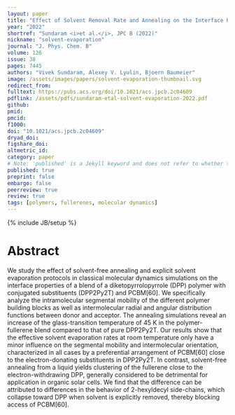```yaml
---
layout: paper
title: "Effect of Solvent Removal Rate and Annealing on the Interface Properties in a Blend of a Diketopyrrolopyrrole-Based Polymer with Fullerene"
year: "2022"
shortref: "Sundaram <i>et al.</i>, JPC B (2022)"
nickname: "solvent-evaporation"
journal: "J. Phys. Chem. B"
volume: 126
issue: 38
pages: 7445 
authors: "Vivek Sundaram, Alexey V. Lyulin, Bjoern Baumeier"
image: /assets/images/papers/solvent-evaporation-thumbnail.svg
redirect_from: 
fulltext: https://pubs.acs.org/doi/10.1021/acs.jpcb.2c04609
pdflink: /assets/pdfs/sundaram-etal-solvent-evaporation-2022.pdf
github: 
pmid: 
pmcid: 
f1000: 
doi: "10.1021/acs.jpcb.2c04609"
dryad_doi: 
figshare_doi: 
altmetric_id: 
category: paper
# Note: 'published' is a Jekyll keyword and does not refer to whether the paper is published, but rather to whether this Markdown should be part of the rendered site.
published: true
preprint: false
embargo: false	
peerreview: true
review: true
tags: [polymers, fullerenes, molecular dynamics]
---
```

{% include JB/setup %}

# Abstract 

We study the effect of solvent-free annealing and explicit solvent evaporation protocols in classical molecular dynamics simulations on the interface properties of a blend of a diketopyrrolopyrrole (DPP) polymer with conjugated substituents (DPP2Py2T) and PCBM[60]. We specifically analyze the intramolecular segmental mobility of the different polymer building blocks as well as intermolecular radial and angular distribution functions between donor and acceptor. The annealing simulations reveal an increase of the glass-transition temperature of 45 K in the polymer-fullerene blend compared to that of pure DPP2Py2T. Our results show that the effective solvent evaporation rates at room temperature only have a minor influence on the segmental mobility and intermolecular orientation, characterized in all cases by a preferential arrangement of PCBM[60] close to the electron-donating substituents in DPP2Py2T. In contrast, solvent-free annealing from a liquid yields clustering of the fullerene close to the electron-withdrawing DPP, generally considered to be detrimental for application in organic solar cells. We find that the difference can be attributed to differences in the behavior of 2-hexyldecyl side-chains, which collapse toward DPP when solvent is explicitly removed, thereby blocking access of PCBM[60].
